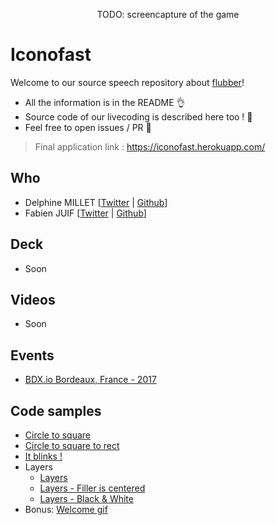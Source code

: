 <p align="center">
  TODO: screencapture of the game
</p>

# Iconofast
Welcome to our source speech repository about [flubber](https://github.com/veltman/flubber)!

 - All the information is in the README 👌
 - Source code of our livecoding is described here too ! 📖
 - Feel free to open issues / PR 🤗

> Final application link : https://iconofast.herokuapp.com/

## Who
 - Delphine MILLET [[Twitter](https://twitter.com/milletdelphine) | [Github](https://github.com/delphinemillet)]
 - Fabien JUIF [[Twitter](https://twitter.com/fabienjuif) | [Github](https://github.com/fabienjuif)]

## Deck
 - Soon

## Videos
 - Soon

## Events
 - [BDX.io Bordeaux, France - 2017](https://www.bdx.io/#/)

## Code samples
 - [Circle to square](https://github.com/Dedetat/iconofast/blob/flubber/index.html)
 - [Circle to square to rect](https://github.com/Dedetat/iconofast/blob/rect-to-rect/index.html)
 - [It blinks !](https://github.com/Dedetat/iconofast/blob/demo-before-layers/src/components/scene/scene.jsx)
 - Layers
   * [Layers](https://github.com/Dedetat/iconofast/blob/demo-layers/src/components/scene/scene.jsx)
   * [Layers - Filler is centered](https://github.com/Dedetat/iconofast/blob/demo-layers-center/src/components/scene/scene.jsx#L31)
   * [Layers - Black & White](https://github.com/Dedetat/iconofast/blob/demo-layers-center-black/src/components/scene/scene.jsx#L51)
 -  Bonus: [Welcome gif](https://github.com/Dedetat/iconofast/blob/welcome/src/components/scene/scene.jsx)
